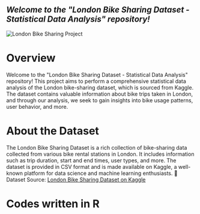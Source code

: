 <p align="center">
  <h2><em>Welcome to the "London Bike Sharing Dataset - Statistical Data Analysis" repository!</em></h2>
</p>

![London Bike Sharing Project](https://betterbikeshare.org/wp-content/uploads/2022/01/40894227632_bd8042d89a_o.jpeg)

# Overview
Welcome to the "London Bike Sharing Dataset - Statistical Data Analysis" repository! This project aims to perform a comprehensive statistical data analysis of the London bike-sharing dataset, which is sourced from Kaggle. The dataset contains valuable information about bike trips taken in London, and through our analysis, we seek to gain insights into bike usage patterns, user behavior, and more.

# About the Dataset
The London Bike Sharing Dataset is a rich collection of bike-sharing data collected from various bike rental stations in London. It includes information such as trip duration, start and end times, user types, and more. The dataset is provided in CSV format and is made available on Kaggle, a well-known platform for data science and machine learning enthusiasts.
 🔗 Dataset Source:  [London Bike Sharing Dataset on Kaggle](https://www.kaggle.com/datasets/hmavrodiev/london-bike-sharing-dataset)

# **Codes written in R**  



